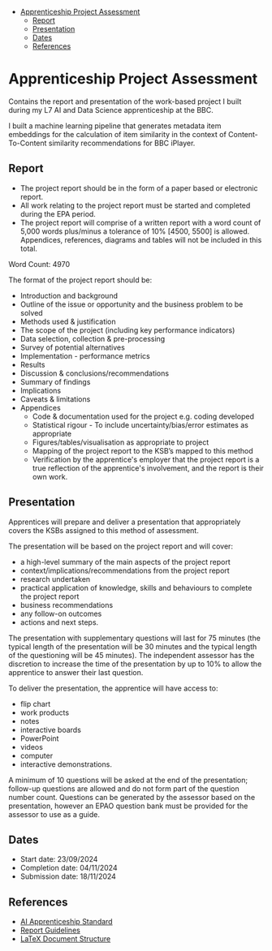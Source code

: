 - [Apprenticeship Project Assessment](#apprenticeship-project-assessment)
  * [Report](#report)
  * [Presentation](#presentation)
  * [Dates](#dates)
  * [References](#references)

# Apprenticeship Project Assessment

Contains the report and presentation of the work-based project I built during my L7 AI and Data Science apprenticeship at the BBC.

I built a machine learning pipeline that generates metadata item embeddings for the calculation of item similarity in the context
of Content-To-Content similarity recommendations for BBC iPlayer.

## Report

- The project report should be in the form of a paper based or electronic report.
- All work relating to the project report must be started and completed during the EPA period.
- The project report will comprise of a written report with a word count of 5,000 words plus/minus
a tolerance of 10% [4500, 5500] is allowed. Appendices, references, diagrams and tables will not be included in
this total.

Word Count: 4970

The format of the project report should be:

- Introduction and background
- Outline of the issue or opportunity and the business problem to be solved
- Methods used & justification
- The scope of the project (including key performance indicators)
- Data selection, collection & pre-processing
- Survey of potential alternatives
- Implementation - performance metrics
- Results
- Discussion & conclusions/recommendations
- Summary of findings
- Implications
- Caveats & limitations
- Appendices
  - Code & documentation used for the project e.g. coding developed
  - Statistical rigour - To include uncertainty/bias/error estimates as appropriate
  - Figures/tables/visualisation as appropriate to project
  - Mapping of the project report to the KSB’s mapped to this method
  - Verification by the apprentice's employer that the project report is a true reflection of
the apprentice's involvement, and the report is their own work.

## Presentation

Apprentices will prepare and deliver a presentation that appropriately covers the KSBs assigned to
this method of assessment.

The presentation will be based on the project report and will cover:
- a high-level summary of the main aspects of the project report
- context/implications/recommendations from the project report
- research undertaken
- practical application of knowledge, skills and behaviours to complete the project report
- business recommendations
- any follow-on outcomes
- actions and next steps.

The presentation with supplementary questions will last for 75 minutes (the typical length of the
presentation will be 30 minutes and the typical length of the questioning will be 45 minutes). The
independent assessor has the discretion to increase the time of the presentation by up to 10% to
allow the apprentice to answer their last question.

To deliver the presentation, the apprentice will have access to:
- flip chart
- work products
- notes
- interactive boards
- PowerPoint
- videos
- computer
- interactive demonstrations.

A minimum of 10 questions will be asked at the end of the presentation; follow-up questions are
allowed and do not form part of the question number count. Questions can be generated by the
assessor based on the presentation, however an EPAO question bank must be provided for the
assessor to use as a guide.

## Dates
- Start date: 23/09/2024
- Completion date: 04/11/2024
- Submission date: 18/11/2024

## References
- [AI Apprenticeship Standard](https://www.instituteforapprenticeships.org/media/3685/st0763_artificial-intelligence-ai-data-specialist_l7_ap-for-publication_qm.pdf)
- [Report Guidelines](https://app.edukate.ai/modules/9516/markdown_page/2421)
- [LaTeX Document Structure](https://en.wikibooks.org/wiki/LaTeX/Document_Structure)
